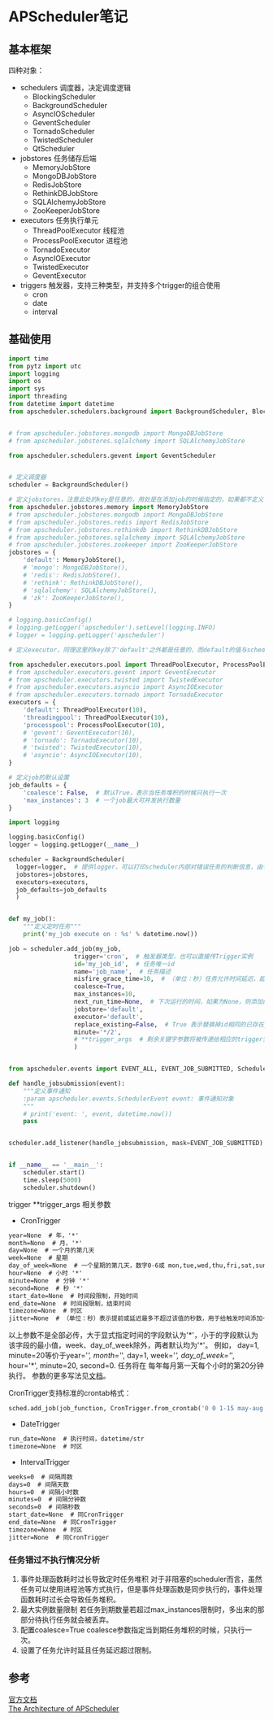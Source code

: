 # APScheduler笔记

## 基本框架

四种对象：

- schedulers 调度器，决定调度逻辑
  - BlockingScheduler
  - BackgroundScheduler
  - AsyncIOScheduler
  - GeventScheduler
  - TornadoScheduler
  - TwistedScheduler
  - QtScheduler
- jobstores 任务储存后端
  - MemoryJobStore
  - MongoDBJobStore
  - RedisJobStore
  - RethinkDBJobStore
  - SQLAlchemyJobStore
  - ZooKeeperJobStore
- executors 任务执行单元
  - ThreadPoolExecutor 线程池
  - ProcessPoolExecutor 进程池
  - TornadoExecutor
  - AsyncIOExecutor
  - TwistedExecutor
  - GeventExecutor
- triggers 触发器，支持三种类型，并支持多个trigger的组合使用
  - cron
  - date
  - interval

## 基础使用

```py
import time
from pytz import utc
import logging
import os
import sys
import threading
from datetime import datetime
from apscheduler.schedulers.background import BackgroundScheduler, BlockingScheduler


# from apscheduler.jobstores.mongodb import MongoDBJobStore
# from apscheduler.jobstores.sqlalchemy import SQLAlchemyJobStore

from apscheduler.schedulers.gevent import GeventScheduler


# 定义调度器
scheduler = BackgroundScheduler()

# 定义jobstores，注意此处的key是任意的，用处是在添加job的时候指定的，如果都不定义，则会提供默认的'default': MemoryJobStore()
from apscheduler.jobstores.memory import MemoryJobStore
# from apscheduler.jobstores.mongodb import MongoDBJobStore
# from apscheduler.jobstores.redis import RedisJobStore
# from apscheduler.jobstores.rethinkdb import RethinkDBJobStore
# from apscheduler.jobstores.sqlalchemy import SQLAlchemyJobStore
# from apscheduler.jobstores.zookeeper import ZooKeeperJobStore
jobstores = {
    'default': MemoryJobStore(),
    # 'mongo': MongoDBJobStore(),
    # 'redis': RedisJobStore(),
    # 'rethink': RethinkDBJobStore(),
    # 'sqlalchemy': SQLAlchemyJobStore(),
    # 'zk': ZooKeeperJobStore(),
}

# logging.basicConfig()
# logging.getLogger('apscheduler').setLevel(logging.INFO)
# logger = logging.getLogger('apscheduler')

# 定义executor，同理这里的key除了'default'之外都是任意的，而default的值与scheduler的类型有关，默认是ThreadPoolExecutor

from apscheduler.executors.pool import ThreadPoolExecutor, ProcessPoolExecutor
# from apscheduler.executors.gevent import GeventExecutor
# from apscheduler.executors.twisted import TwistedExecutor
# from apscheduler.executors.asyncio import AsyncIOExecutor
# from apscheduler.executors.tornado import TornadoExecutor
executors = {
    'default': ThreadPoolExecutor(10),
    'threadingpool': ThreadPoolExecutor(10),
    'processpool': ProcessPoolExecutor(10),
    # 'gevent': GeventExecutor(10),
    # 'tornado': TornadoExecutor(10),
    # 'twisted': TwistedExecutor(10),
    # 'asyncio': AsyncIOExecutor(10),
}

# 定义job的默认设置
job_defaults = {
    'coalesce': False,  # 默认True，表示当任务堆积的时候只执行一次
    'max_instances': 3  # 一个job最大可并发执行数量
}

import logging

logging.basicConfig()
logger = logging.getLogger(__name__)

scheduler = BackgroundScheduler(
  logger=logger,  # 提供logger，可以打印scheduler内部对错误任务的判断信息，由于scheduler的jobstore用BaseException捕捉的，所以错误不会抛出，此时可以通过这个logger获得日志信息
  jobstores=jobstores, 
  executors=executors, 
  job_defaults=job_defaults
  )


def my_job():
    """定义定时任务"""
    print('my_job execute on : %s' % datetime.now())

job = scheduler.add_job(my_job,
                  trigger='cron',  # 触发器类型，也可以直接传Trigger实例
                  id='my_job_id',  # 任务唯一id
                  name='job_name',  # 任务描述
                  misfire_grace_time=10,  # （单位：秒）任务允许时间延迟，超过这个时延该次执行将被丢弃
                  coalesce=True,
                  max_instances=10,
                  next_run_time=None,  # 下次运行的时间，如果为None，则添加的job为paused状态
                  jobstore='default',
                  executor='default',
                  replace_existing=False,  # True 表示替换掉id相同的已存在job（但是保留原来job的运行次数）
                  minute='*/2',
                  # **trigger_args  # 剩余关键字参数将被传递给相应的trigger实例
                  )


from apscheduler.events import EVENT_ALL, EVENT_JOB_SUBMITTED, SchedulerEvent

def handle_jobsubmission(event):
    """定义事件通知
    :param apscheduler.events.SchedulerEvent event: 事件通知对象
    """
    # print('event: ', event, datetime.now())
    pass


scheduler.add_listener(handle_jobsubmission, mask=EVENT_JOB_SUBMITTED)


if __name__ == '__main__':
    scheduler.start()
    time.sleep(5000) 
    scheduler.shutdown()

```

trigger **trigger_args 相关参数

- CronTrigger

```txt
year=None  # 年，'*'
month=None  # 月，'*'
day=None  # 一个月的第几天
week=None  # 星期
day_of_week=None  # 一个星期的第几天，数字0-6或 mon,tue,wed,thu,fri,sat,sun
hour=None  # 小时 '*'
minute=None  # 分钟 '*'
second=None  # 秒 '*'
start_date=None  # 时间段限制，开始时间
end_date=None  # 时间段限制，结束时间
timezone=None  # 时区
jitter=None  # （单位：秒）表示提前或延迟最多不超过该值的秒数，用于给触发时间添加一个随机偏移量，用于避免同一时间大量触发任务或精准触发任务
```

以上参数不是全部必传，大于显式指定时间的字段默认为'\*'，小于的字段默认为该字段的最小值，week、day_of_week除外，两者默认均为'\*'。
例如， day=1, minute=20等价于year='*', month='*', day=1, week='*', day_of_week='*', hour='*', minute=20, second=0. 任务将在 每年每月第一天每个小时的第20分钟执行。
参数的更多写法见[文档](https://apscheduler.readthedocs.io/en/stable/modules/triggers/cron.html#expression-types)。

CronTrigger支持标准的crontab格式：

```py
sched.add_job(job_function, CronTrigger.from_crontab('0 0 1-15 may-aug *'))
```

- DateTrigger

```txt
run_date=None  # 执行时间，datetime/str
timezone=None  # 时区 
```

- IntervalTrigger

```txt
weeks=0  # 间隔周数
days=0  # 间隔天数
hours=0  # 间隔小时数
minutes=0  # 间隔分钟数
seconds=0  # 间隔秒数
start_date=None  # 同CronTrigger
end_date=None  # 同CronTrigger
timezone=None  # 时区 
jitter=None  # 同CronTrigger
```

### 任务错过不执行情况分析

1. 事件处理函数耗时过长导致定时任务堆积
   对于非阻塞的scheduler而言，虽然任务可以使用进程池等方式执行，但是事件处理函数是同步执行的，事件处理函数耗时过长会导致任务堆积。
2. 最大实例数量限制
   若任务到期数量若超过max_instances限制时，多出来的那部分待执行任务就会被丢弃。
3. 配置coalesce=True
   coalesce参数指定当到期任务堆积的时候，只执行一次。
4. 设置了任务允许时延且任务延迟超过限制。

## 参考

[官方文档](https://apscheduler.readthedocs.io/en/stable/userguide.html)  
[The Architecture of APScheduler](https://enqueuezero.com/concrete-architecture/apscheduler.html)
